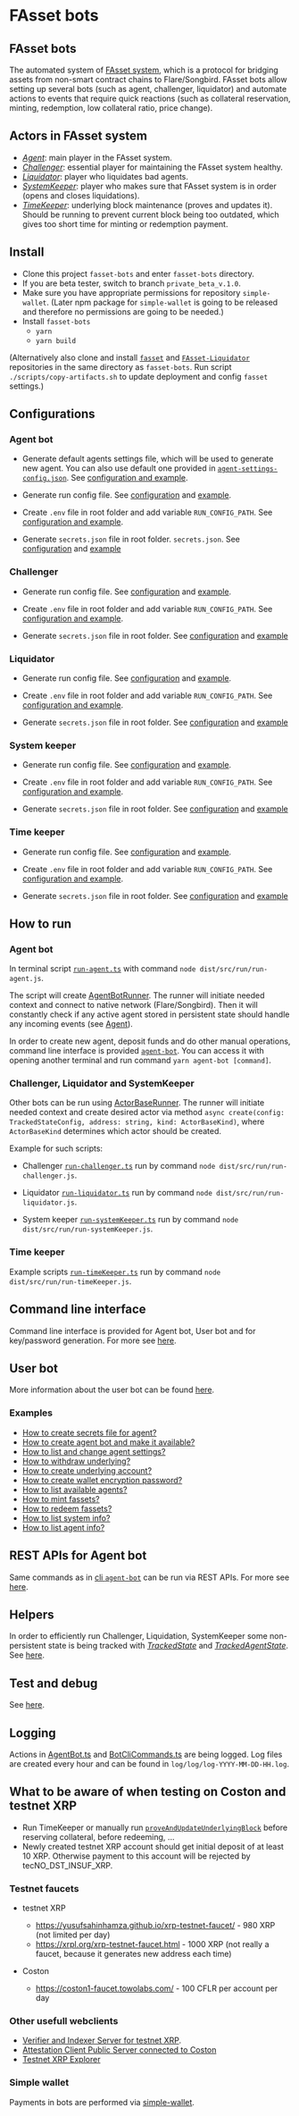 # FAsset bots

## FAsset bots

The automated system of [FAsset system](https://gitlab.com/flarenetwork/fasset), which is a protocol for bridging assets from non-smart contract chains to Flare/Songbird. FAsset bots allow setting up several bots (such as agent, challenger, liquidator) and automate actions to events that require quick reactions (such as collateral reservation, minting, redemption, low collateral ratio, price change).

## Actors in FAsset system

-   [_Agent_](./docs/actors/agent.md): main player in the FAsset system.
-   [_Challenger_](./docs/actors/challenger.md): essential player for maintaining the FAsset system healthy.
-   [_Liquidator_](./docs/actors/liquidator.md): player who liquidates bad agents.
-   [_SystemKeeper_](./docs/actors/systemKeeper.md): player who makes sure that FAsset system is in order (opens and closes liquidations).
-   [_TimeKeeper_](./docs/actors/timeKeeper.md): underlying block maintenance (proves and updates it). Should be running to prevent current block being too outdated, which gives too short time for minting or redemption payment.

## Install

-   Clone this project `fasset-bots` and enter `fasset-bots` directory.
-   If you are beta tester, switch to branch `private_beta_v.1.0`.
-   Make sure you have appropriate permissions for repository `simple-wallet`. (Later npm package for `simple-wallet` is going to be released and therefore no permissions are going to be needed.)
-   Install `fasset-bots`
    -   `yarn`
    -   `yarn build`

(Alternatively also clone and install [`fasset`](https://gitlab.com/flarenetwork/fasset) and [`FAsset-Liquidator`](https://gitlab.com/flarenetwork/fasset-liquidator) repositories in the same directory as `fasset-bots`. Run script `./scripts/copy-artifacts.sh` to update deployment and config `fasset` settings.)

## Configurations

### Agent bot

-   Generate default agents settings file, which will be used to generate new agent. You can also use default one provided in [`agent-settings-config.json`](./run-config/agent-settings-config.json). See [configuration and example](./docs/config.md#agent-default-settings).

-   Generate run config file. See [configuration](./docs/config.md#run-config) and [example](./docs/config.md#agent-bot-run-config).

-   Create `.env` file in root folder and add variable `RUN_CONFIG_PATH`. See [configuration and example](./docs/config.md#env).

-   Generate `secrets.json` file in root folder. `secrets.json`. See [configuration](./docs/config.md#secrets-file) and [example](./docs/config.md#agent-bot-secrets-file)

### Challenger

-   Generate run config file. See [configuration](./docs/config.md#run-config) and [example](./docs/config.md#challenger-run-config).

-   Create `.env` file in root folder and add variable `RUN_CONFIG_PATH`. See [configuration and example](./docs/config.md#env).

-   Generate `secrets.json` file in root folder. See [configuration](./docs/config.md#secrets-file) and [example](./docs/config.md#challenger-bot-secrets-file)

### Liquidator

-   Generate run config file. See [configuration](./docs/config.md#run-config) and [example](./docs/config.md#liquidator-and-system-keeper-run-config).

-   Create `.env` file in root folder and add variable `RUN_CONFIG_PATH`. See [configuration and example](./docs/config.md#env).

-   Generate `secrets.json` file in root folder. See [configuration](./docs/config.md#secrets-file) and [example](./docs/config.md#challenger-bot-secrets-file)

### System keeper

-   Generate run config file. See [configuration](./docs/config.md#run-config) and [example](./docs/config.md#liquidator-and-system-keeper-run-config).

-   Create `.env` file in root folder and add variable `RUN_CONFIG_PATH`. See [configuration and example](./docs/config.md#env).

-   Generate `secrets.json` file in root folder. See [configuration](./docs/config.md#secrets-file) and [example](./docs/config.md#challenger-bot-secrets-file)

### Time keeper

-   Generate run config file. See [configuration](./docs/config.md#run-config) and [example](./docs/config.md#time-keeper-run-config).

-   Create `.env` file in root folder and add variable `RUN_CONFIG_PATH`. See [configuration and example](./docs/config.md#env).

-   Generate `secrets.json` file in root folder. See [configuration](./docs/config.md#secrets-file) and [example](./docs/config.md#challenger-bot-secrets-file)

## How to run

### Agent bot

In terminal script [`run-agent.ts`](./src/run/run-agent.ts) with command `node dist/src/run/run-agent.js`.

The script will create [AgentBotRunner](./src/actors/AgentBotRunner.ts). The runner will initiate needed context and connect to native network (Flare/Songbird). Then it will constantly check if any active agent stored in persistent state should handle any incoming events (see [Agent](./docs/actors/agent.md)).

In order to create new agent, deposit funds and do other manual operations, command line interface is provided [`agent-bot`](./docs/cli.md). You can access it with opening another terminal and run command `yarn agent-bot [command]`.

### Challenger, Liquidator and SystemKeeper

Other bots can be run using [ActorBaseRunner](./src/actors/ActorBaseRunner.ts). The runner will initiate needed context and create desired actor via method `async create(config: TrackedStateConfig, address: string, kind: ActorBaseKind)`, where `ActorBaseKind` determines which actor should be created.

Example for such scripts:

-   Challenger [`run-challenger.ts`](./src/run/run-challenger.ts) run by command `node dist/src/run/run-challenger.js`.

-   Liquidator [`run-liquidator.ts`](./src/run/run-liquidator.ts) run by command `node dist/src/run/run-liquidator.js`.

-   System keeper [`run-systemKeeper.ts`](./src/run/run-systemKeeper.ts) run by command `node dist/src/run/run-systemKeeper.js`.

### Time keeper

Example scripts [`run-timeKeeper.ts`](./src/run/run-timeKeeper.ts) run by command `node dist/src/run/run-timeKeeper.js`.

## Command line interface

Command line interface is provided for Agent bot, User bot and for key/password generation. For more see [here](./docs/cli.md).

## User bot

More information about the user bot can be found [here](./docs/user/user-cli.md).

### Examples

-   [How to create secrets file for agent?](./docs/examples.md#how-to-create-secrets-file-for-agent)
-   [How to create agent bot and make it available?](./docs/examples.md#how-to-create-agent-bot-and-make-it-available-only-available-agents-can-be-minted-against-to)
-   [How to list and change agent settings?](./docs/examples.md#how-to-list-and-change-agent-settings)
-   [How to withdraw underlying?](./docs/examples.md#how-to-withdraw-underlying)
-   [How to create underlying account?](./docs/examples.md#how-to-create-underlying-account)
-   [How to create wallet encryption password?](./docs/examples.md#how-to-create-wallet-encryption-password)
-   [How to list available agents?](./docs/examples.md#how-to-list-available-agents)
-   [How to mint fassets?](./docs/examples.md#how-to-mint-fassets)
-   [How to redeem fassets?](./docs/examples.md#how-to-redeem-fassets)
-   [How to list system info?](./docs/examples.md#how-to-list-system-info)
-   [How to list agent info?](./docs/examples.md#how-to-list-agent-info)

## REST APIs for Agent bot

Same commands as in [cli `agent-bot`](./docs/cli.md#cli-agent-bot) can be run via REST APIs. For more see [here](./docs/api.md).

## Helpers

In order to efficiently run Challenger, Liquidation, SystemKeeper some non-persistent state is being tracked with [_TrackedState_](./src/state/TrackedState.ts) and [_TrackedAgentState_](./src/state/TrackedAgentState.ts).
See [here](./docs/trackState.md).

## Test and debug

See [here](./docs/testDebug.md).

## Logging

Actions in [AgentBot.ts](./src/actors/AgentBot.ts) and [BotCliCommands.ts](./src/cli/BotCliCommands.ts) are being logged. Log files are created every hour and can be found in `log/log/log-YYYY-MM-DD-HH.log`.

## What to be aware of when testing on Coston and testnet XRP

-   Run TimeKeeper or manually run [`proveAndUpdateUnderlyingBlock`](./src/utils/fasset-helpers.ts) before reserving collateral, before redeeming, ...
-   Newly created testnet XRP account should get initial deposit of at least 10 XRP. Otherwise payment to this account will be rejected by tecNO_DST_INSUF_XRP.

### Testnet faucets

-   testnet XRP

    -   https://yusufsahinhamza.github.io/xrp-testnet-faucet/ - 980 XRP (not limited per day)
    -   https://xrpl.org/xrp-testnet-faucet.html - 1000 XRP (not really a faucet, because it generates new address each time)

-   Coston
    -   https://coston1-faucet.towolabs.com/ - 100 CFLR per account per day

### Other usefull webclients

-   [Verifier and Indexer Server for testnet XRP](https://attestation-coston.aflabs.net/verifier/xrp/api-doc#).
-   [Attestation Client Public Server connected to Coston](https://attestation-coston.aflabs.net/attestation-client/api-doc)
-   [Testnet XRP Explorer](https://testnet.xrpl.org/)

### Simple wallet

Payments in bots are performed via [simple-wallet](https://gitlab.com/flarenetwork/simple-wallet).
